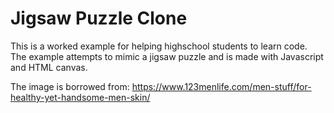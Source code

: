 # Jigsaw Puzzle Clone
This is a worked example for helping highschool students to learn code. The example attempts to mimic a jigsaw puzzle and is made with Javascript and HTML canvas.

The image is borrowed from:
https://www.123menlife.com/men-stuff/for-healthy-yet-handsome-men-skin/
